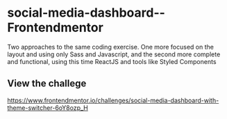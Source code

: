 # social-media-dashboard--Frontendmentor
Two approaches to the same coding exercise. One more focused on the layout and using only Sass and Javascript, and the second more complete and functional, using this time ReactJS and tools like Styled Components

## View the challege
https://www.frontendmentor.io/challenges/social-media-dashboard-with-theme-switcher-6oY8ozp_H
